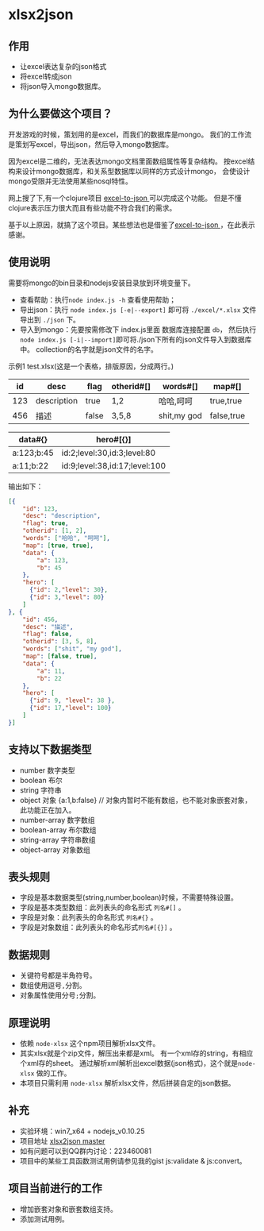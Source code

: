 xlsx2json
=========

## 作用
* 让excel表达复杂的json格式
* 将excel转成json
* 将json导入mongo数据库。

## 为什么要做这个项目？
开发游戏的时候，策划用的是excel，而我们的数据库是mongo。
我们的工作流是策划写excel，导出json，然后导入mongo数据库。

因为excel是二维的，无法表达mongo文档里面数组属性等复杂结构。
按excel结构来设计mongo数据库，和关系型数据库以同样的方式设计mongo，
会使设计mongo受限并无法使用某些nosql特性。

网上搜了下,有一个clojure项目 [excel-to-json ](https://github.com/mhaemmerle/excel-to-json) 可以完成这个功能。
但是不懂clojure表示压力很大而且有些功能不符合我们的需求。

基于以上原因，就搞了这个项目。某些想法也是借鉴了[excel-to-json ](https://github.com/mhaemmerle/excel-to-json)，在此表示感谢。

## 使用说明
需要将mongo的bin目录和nodejs安装目录放到环境变量下。
* 查看帮助：执行`node index.js -h` 查看使用帮助；
* 导出json：执行 `node index.js [-e|--export]` 即可将 `./excel/*.xlsx` 文件导出到 `./json` 下。
* 导入到mongo：先要按需修改下 index.js里面 数据库连接配置 `db`，
然后执行`node index.js [-i|--import]`即可将./json下所有的json文件导入到数据库中。
collection的名字就是json文件的名字。


示例1 test.xlsx(这是一个表格，排版原因，分成两行。)

| id   | desc        | flag   | otherid#[] | words#[]     | map#[]     |
| ---- | ----------- | ------ | ---------- | ------------ | ---------- |
| 123  | description | true   | 1,2        | 哈哈,呵呵    | true,true  |
| 456  | 描述        | false  | 3,5,8      | shit,my god  | false,true |


| data#{}    | hero#[{}]                     |
| ---------- | ----------------------------- |
| a:123;b:45 | id:2;level:30,id:3;level:80   |
| a:11;b:22  | id:9;level:38,id:17;level:100 |

输出如下：

```json
[{
    "id": 123,
    "desc": "description",
    "flag": true,
    "otherid": [1, 2],
    "words": ["哈哈", "呵呵"],
    "map": [true, true],
    "data": {
        "a": 123,
        "b": 45
    },
    "hero": [
      {"id": 2,"level": 30}, 
      {"id": 3,"level": 80}
    ]
}, {
    "id": 456,
    "desc": "描述",
    "flag": false,
    "otherid": [3, 5, 8],
    "words": ["shit", "my god"],
    "map": [false, true],
    "data": {
        "a": 11,
        "b": 22
    },
    "hero": [
      {"id": 9, "level": 38 }, 
      {"id": 17,"level": 100}
    ]
}]
```

## 支持以下数据类型
* number 数字类型
* boolean  布尔
* string 字符串
* object 对象 {a:1,b:false} // 对象内暂时不能有数组，也不能对象嵌套对象，此功能正在加入。
* number-array  数字数组
* boolean-array  布尔数组
* string-array  字符串数组
* object-array 对象数组

## 表头规则
* 字段是基本数据类型(string,number,boolean)时候，不需要特殊设置。
* 字段是基本类型数组：此列表头的命名形式 `列名#[]` 。
* 字段是对象：此列表头的命名形式 `列名#{}` 。
* 字段是对象数组：此列表头的命名形式`列名#[{}]` 。

## 数据规则
* 关键符号都是半角符号。
* 数组使用逗号`,`分割。
* 对象属性使用分号`;`分割。

## 原理说明
* 依赖 `node-xlsx` 这个npm项目解析xlsx文件。
* 其实xlsx就是个zip文件，解压出来都是xml。
  有一个xml存的string，有相应个xml存的sheet。
  通过解析xml解析出excel数据(json格式)，这个就是`node-xlsx` 做的工作。
* 本项目只需利用 `node-xlsx` 解析xlsx文件，然后拼装自定的json数据。

## 补充
* 实验环境：win7_x64 + nodejs_v0.10.25
* 项目地址 [xlsx2json master](https://github.com/koalaylj/xlsx2json)
* 如有问题可以到QQ群内讨论：223460081
* 项目中的某些工具函数测试用例请参见我的gist js:validate & js:convert。

## 项目当前进行的工作
* 增加嵌套对象和嵌套数组支持。
* 添加测试用例。